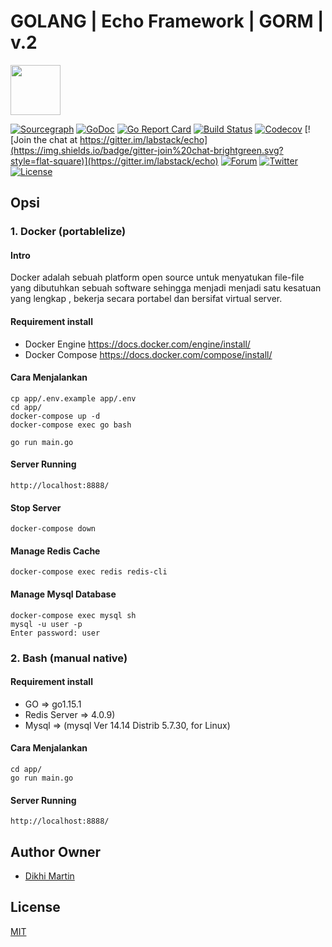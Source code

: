 # GOLANG | Echo Framework | GORM | v.2
<a href="https://echo.labstack.com"><img height="80" src="https://cdn.labstack.com/images/echo-logo.svg"></a>

[![Sourcegraph](https://sourcegraph.com/github.com/labstack/echo/-/badge.svg?style=flat-square)](https://sourcegraph.com/github.com/labstack/echo?badge)
[![GoDoc](http://img.shields.io/badge/go-documentation-blue.svg?style=flat-square)](http://godoc.org/github.com/labstack/echo)
[![Go Report Card](https://goreportcard.com/badge/github.com/labstack/echo?style=flat-square)](https://goreportcard.com/report/github.com/labstack/echo)
[![Build Status](http://img.shields.io/travis/labstack/echo.svg?style=flat-square)](https://travis-ci.org/labstack/echo)
[![Codecov](https://img.shields.io/codecov/c/github/labstack/echo.svg?style=flat-square)](https://codecov.io/gh/labstack/echo)
[![Join the chat at https://gitter.im/labstack/echo](https://img.shields.io/badge/gitter-join%20chat-brightgreen.svg?style=flat-square)](https://gitter.im/labstack/echo)
[![Forum](https://img.shields.io/badge/community-forum-00afd1.svg?style=flat-square)](https://forum.labstack.com)
[![Twitter](https://img.shields.io/badge/twitter-@labstack-55acee.svg?style=flat-square)](https://twitter.com/labstack)
[![License](http://img.shields.io/badge/license-mit-blue.svg?style=flat-square)](https://raw.githubusercontent.com/labstack/echo/master/LICENSE)

## Opsi 
### 1. Docker (portablelize)

#### Intro 
Docker adalah sebuah platform open source untuk menyatukan file-file yang dibutuhkan sebuah software sehingga menjadi menjadi satu kesatuan yang lengkap , bekerja secara portabel dan bersifat virtual server. 

#### Requirement install
- Docker Engine
https://docs.docker.com/engine/install/
- Docker Compose
https://docs.docker.com/compose/install/

#### Cara Menjalankan 
``` shell
cp app/.env.example app/.env
cd app/
docker-compose up -d
docker-compose exec go bash
```
```shell
go run main.go
```

#### Server Running
```shell
http://localhost:8888/
```

#### Stop Server
```shell
docker-compose down
```
#### Manage Redis Cache
```shell
docker-compose exec redis redis-cli
```

#### Manage Mysql Database
```shell
docker-compose exec mysql sh 
mysql -u user -p
Enter password: user
```


### 2. Bash (manual native) 

#### Requirement install
- GO            => go1.15.1
- Redis Server  => 4.0.9)
- Mysql         => (mysql  Ver 14.14 Distrib 5.7.30, for Linux)


#### Cara Menjalankan 
 ``` shell
 cd app/
 go run main.go 
 ```
 
#### Server Running
```shell
http://localhost:8888/
```




## Author Owner
- [Dikhi Martin](https://www.linkedin.com/in/dikhi-martin/)

## License
[MIT](https://github.com/labstack/echo/blob/master/LICENSE)

